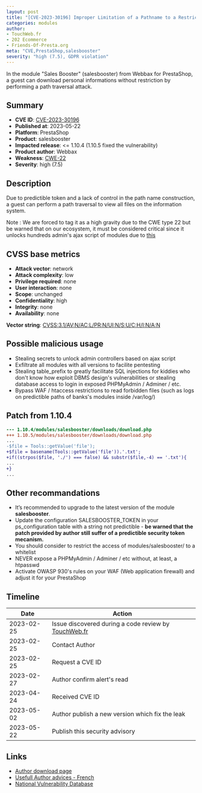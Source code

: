 ```yaml
---
layout: post
title: "[CVE-2023-30196] Improper Limitation of a Pathname to a Restricted Directory in Webbax - Sales Booster module for PrestaShop"
categories: modules
author:
- TouchWeb.fr
- 202 Ecommerce
- Friends-Of-Presta.org
meta: "CVE,PrestaShop,salesbooster"
severity: "high (7.5), GDPR violation"
---
```


In the module "Sales Booster" (salesbooster) from Webbax for PrestaShop, a guest can download personal informations without restriction by performing a path traversal attack.

## Summary

* **CVE ID**: [CVE-2023-30196](https://cve.mitre.org/cgi-bin/cvename.cgi?name=CVE-2023-30196)
* **Published at**: 2023-05-22
* **Platform**: PrestaShop
* **Product**: salesbooster
* **Impacted release**: <= 1.10.4 (1.10.5 fixed the vulnerability)
* **Product author**: Webbax
* **Weakness**: [CWE-22](https://cwe.mitre.org/data/definitions/22.html)
* **Severity**: high (7.5)

## Description

Due to predictible token and a lack of control in the path name construction, a guest can perform a path traversal to view all files on the information system.

Note : We are forced to tag it as a high gravity due to the CWE type 22 but be warned that on our ecosystem, it must be considered critical since it unlocks hundreds admin's ajax script of modules due to [this](https://github.com/PrestaShop/PrestaShop/blob/6c05518b807d014ee8edb811041e3de232520c28/classes/Tools.php#L1247)

## CVSS base metrics

* **Attack vector**: network
* **Attack complexity**: low
* **Privilege required**: none
* **User interaction**: none
* **Scope**: unchanged
* **Confidentiality**: high
* **Integrity**: none
* **Availability**: none

**Vector string**: [CVSS:3.1/AV:N/AC:L/PR:N/UI:N/S:U/C:H/I:N/A:N](https://nvd.nist.gov/vuln-metrics/cvss/v3-calculator?vector=AV:N/AC:L/PR:N/UI:N/S:U/C:H/I:N/A:N)

## Possible malicious usage

* Stealing secrets to unlock admin controllers based on ajax script
* Exfiltrate all modules with all versions to facilite pentesting
* Stealing table_prefix to greatly facilitate SQL injections for kiddies who don't know how exploit DBMS design's vulnerabilities or stealing database access to login in exposed PHPMyAdmin / Adminer / etc.
* Bypass WAF / htaccess restrictions to read forbidden files (such as logs on predictible paths of banks's modules inside /var/log/)

## Patch from 1.10.4

```diff
--- 1.10.4/modules/salesbooster/downloads/download.php
+++ 1.10.5/modules/salesbooster/downloads/download.php
...
-$file = Tools::getValue('file');
+$file = basename(Tools::getValue('file')).'.txt';
+if((strpos($file, './') === false) && substr($file,-4) == '.txt'){
...
+}
...
```

## Other recommandations

* It’s recommended to upgrade to the latest version of the module **salesbooster**.
* Update the configuration SALESBOOSTER_TOKEN in your ps_configuration table with a string not predictible - **be warned that the patch provided by author still suffer of a predictible security token mecanism.**
* You should consider to restrict the access of modules/salesbooster/ to a whitelist
* NEVER expose a PHPMyAdmin / Adminer / etc without, at least, a htpasswd
* Activate OWASP 930's rules on your WAF (Web application firewall) and adjust it for your PrestaShop

## Timeline

| Date | Action |
|--|--|
| 2023-02-25 | Issue discovered during a code review by [TouchWeb.fr](https://www.touchweb.fr) |
| 2023-02-25 | Contact Author |
| 2023-02-25 | Request a CVE ID |
| 2023-02-27 | Author confirm alert's read |
| 2023-04-24 | Received CVE ID |
| 2023-05-02 | Author publish a new version which fix the leak |
| 2023-05-22 | Publish this security advisory |

## Links

* [Author download page](https://www.webbax.ch/2017/08/30/9-modules-prestashop-gratuits-offert-par-webbax/)
* [Usefull Author advices - French](https://www.youtube.com/watch?v=ZHerGwp0oq4&t=1855s)
* [National Vulnerability Database](https://nvd.nist.gov/vuln/detail/CVE-2023-30196)
